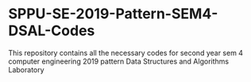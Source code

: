 # SPPU-SE-2019-Pattern-SEM4-DSAL-Codes
This repository contains all the necessary codes for second year sem 4 computer engineering 2019 pattern Data Structures and Algorithms Laboratory
